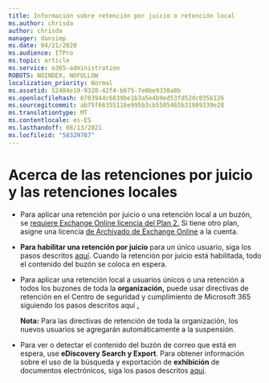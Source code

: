 ```yaml
---
title: Información sobre retención por juicio o retención local
ms.author: chrisda
author: chrisda
manager: dansimp
ms.date: 04/21/2020
ms.audience: ITPro
ms.topic: article
ms.service: o365-administration
ROBOTS: NOINDEX, NOFOLLOW
localization_priority: Normal
ms.assetid: 52484e19-9328-42f4-b675-7e0be9338a8b
ms.openlocfilehash: 8703944c6839be1b3a5e4b9ed53fd52dc035b126
ms.sourcegitcommit: ab75f66355116e995b3cb5505465b31989339e28
ms.translationtype: MT
ms.contentlocale: es-ES
ms.lasthandoff: 08/13/2021
ms.locfileid: "58329787"
---
```

# <a name="about-litigation-holds-and-in-place-holds"></a>Acerca de las retenciones por juicio y las retenciones locales

- Para aplicar una retención por juicio o una retención local a un buzón, se [requiere Exchange Online licencia del Plan 2.](https://docs.microsoft.com/office365/servicedescriptions/office-365-platform-service-description/office-365-plan-options) Si tiene otro plan, asigne una licencia [de Archivado de Exchange Online](https://docs.microsoft.com/office365/servicedescriptions/exchange-online-archiving-service-description/exchange-online-archiving-service-description) a la cuenta. 
    
- **Para habilitar una retención por juicio** para un único usuario, siga los pasos descritos [aquí](https://docs.microsoft.com/microsoft-365/compliance/create-a-litigation-hold?view=o365-worldwide#place-a-mailbox-on-litigation-hold). Cuando la retención por juicio está habilitada, todo el contenido del buzón se coloca en espera.
    
- Para aplicar  una retención local a usuarios únicos o una retención a todos los buzones de toda la **organización,** puede usar directivas de retención en el Centro de seguridad y cumplimiento de Microsoft 365 siguiendo los pasos descritos aquí [.](https://docs.microsoft.com/microsoft-365/compliance/retention-policies)
    
    **Nota:** Para las directivas de retención de toda la organización, los nuevos usuarios se agregarán automáticamente a la suspensión. 
  
- Para ver o detectar el contenido del buzón de correo que está en espera, use **eDiscovery Search y Export**. Para obtener información sobre el uso de la búsqueda y exportación de **exhibición** de documentos electrónicos, siga los pasos descritos [aquí](https://docs.microsoft.com/microsoft-365/compliance/export-search-results).
    

